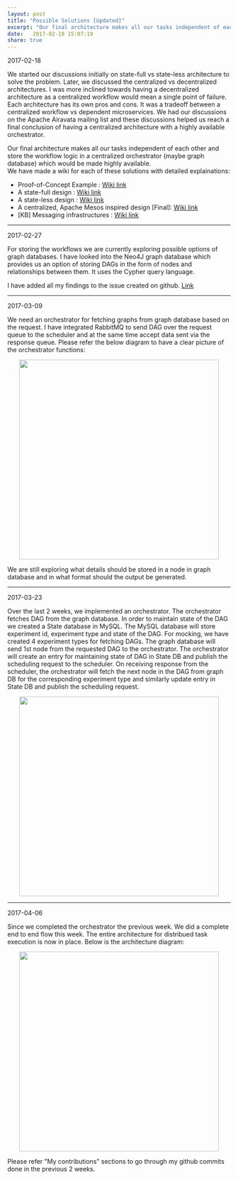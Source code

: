 ```yaml
---
layout: post
title: "Possible Solutions [Updated]"
excerpt: "Our final architecture makes all our tasks independent of each other and store the workflow logic in a centralized orchestrator (maybe graph database) which would be made highly available."
date:   2017-02-18 15:07:19
share: true
---
```

2017-02-18

We started our discussions initially on state-full vs state-less architecture to solve the problem. Later, we discussed the centralized vs decentralized architectures. I was more inclined towards having a decentralized architecture as a centralized workflow would mean a single point of failure. Each architecture has its own pros and cons. It was a tradeoff between a centralized workflow vs dependent microservices. We had our discussions on the Apache Airavata mailing list and these discussions helped us reach a final conclusion of having a centralized architecture with a highly available orchestrator.   

Our final architecture makes all our tasks independent of each other and store the workflow logic in a centralized orchestrator (maybe graph database) which would be made highly available.      
We have made a wiki for each of these solutions with detailed explainations:   
    
* Proof-of-Concept Example : [Wiki link](https://github.com/airavata-courses/spring17-workload-management/wiki/Test-Example-&-Possible-Solutions)
* A state-full design : [Wiki link](https://github.com/airavata-courses/spring17-workload-management/wiki/1.-A-state-full-design-for-workload-management)
* A state-less design : [Wiki link](https://github.com/airavata-courses/spring17-workload-management/wiki/2.-A-state-less-design-for-workload-management)
* A centralized, Apache Mesos inspired design [Final]: [Wiki link](https://github.com/airavata-courses/spring17-workload-management/wiki/%5BFinal%5D-Centralized-architecture-for-workload-management)
* [KB] Messaging infrastructures : [Wiki link](https://github.com/airavata-courses/spring17-workload-management/wiki/Messaging-infrastructures)         
      
---    
2017-02-27     

For storing the workflows we are currently exploring possible options of graph databases. 
I have looked into the Neo4J graph database which provides us an option of storing DAGs in the form of nodes and relationships between them. It uses the Cypher query language.

I have added all my findings to the issue created on github. [Link](https://github.com/airavata-courses/spring17-workload-management/issues/3)

---
2017-03-09   
    
We need an orchestrator for fetching graphs from graph database based on the request. I have integrated RabbitMQ to send DAG over the request queue to the scheduler and at the same time accept data sent via the response queue. Please refer the below diagram to have a clear picture of the orchestrator functions:    

<p align="center">
  <img src="../../../orchestrator.png" width="450"/>
</p>

We are still exploring what details should be stored in a node in graph database and in what format should the output be generated.

---
2017-03-23   
    
Over the last 2 weeks, we implemented an orchestrator. The orchestrator fetches DAG from the graph database. In order to maintain state of the DAG we created a State database in MySQL. The MySQL database will store experiment id, experiment type and state of the DAG. For mocking, we have created 4 experiment types for fetching DAGs. The graph database will send 1st node from the requested DAG to the orchestrator. The orchestrator will create an entry for maintaining state of DAG in State DB and publish the scheduling request to the scheduler. On receiving response from the scheduler, the orchestrator will fetch the next node in the DAG from graph DB for the corresponding experiment type and similarly update entry in State DB and publish the scheduling request.

<p align="center">
  <img src="../../../orchestratorWithDB.png" width="450"/>
</p>

---
2017-04-06    
     
Since we completed the orchestrator the previous week. We did a complete end to end flow this week.
The entire architecture for distribued task execution is now in place. Below is the architecture diagram:

<p align="center">
  <img src="../../../architecture.png" width="450"/>
</p>
     
Please refer "My contributions" sections to go through my github commits done in the previous 2 weeks.     



